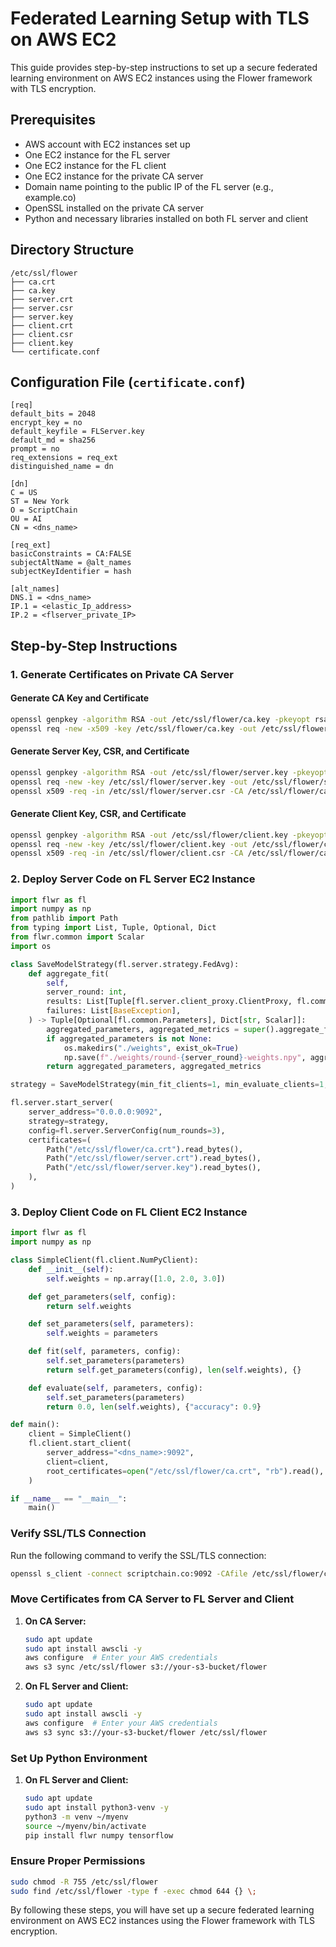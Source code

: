 # Federated Learning Setup with TLS on AWS EC2

This guide provides step-by-step instructions to set up a secure federated learning environment on AWS EC2 instances using the Flower framework with TLS encryption.

## Prerequisites

- AWS account with EC2 instances set up
- One EC2 instance for the FL server
- One EC2 instance for the FL client
- One EC2 instance for the private CA server
- Domain name pointing to the public IP of the FL server (e.g., example.co)
- OpenSSL installed on the private CA server
- Python and necessary libraries installed on both FL server and client

## Directory Structure

```
/etc/ssl/flower
├── ca.crt
├── ca.key
├── server.crt
├── server.csr
├── server.key
├── client.crt
├── client.csr
├── client.key
└── certificate.conf
```

## Configuration File (`certificate.conf`)

```
[req]
default_bits = 2048
encrypt_key = no
default_keyfile = FLServer.key
default_md = sha256
prompt = no
req_extensions = req_ext
distinguished_name = dn

[dn]
C = US
ST = New York
O = ScriptChain
OU = AI
CN = <dns_name>

[req_ext]
basicConstraints = CA:FALSE
subjectAltName = @alt_names
subjectKeyIdentifier = hash

[alt_names]
DNS.1 = <dns_name>
IP.1 = <elastic_Ip_address>
IP.2 = <flserver_private_IP>
```

## Step-by-Step Instructions

### 1. Generate Certificates on Private CA Server

#### Generate CA Key and Certificate

```bash
openssl genpkey -algorithm RSA -out /etc/ssl/flower/ca.key -pkeyopt rsa_keygen_bits:2048
openssl req -new -x509 -key /etc/ssl/flower/ca.key -out /etc/ssl/flower/ca.crt -days 365 -subj "/C=US/ST=New York/O=SC/OU=AI/CN=PrivateCA"
```

#### Generate Server Key, CSR, and Certificate

```bash
openssl genpkey -algorithm RSA -out /etc/ssl/flower/server.key -pkeyopt rsa_keygen_bits:2048
openssl req -new -key /etc/ssl/flower/server.key -out /etc/ssl/flower/server.csr -config /etc/ssl/flower/certificate.conf
openssl x509 -req -in /etc/ssl/flower/server.csr -CA /etc/ssl/flower/ca.crt -CAkey /etc/ssl/flower/ca.key -CAcreateserial -out /etc/ssl/flower/server.crt -days 365 -extensions req_ext -extfile /etc/ssl/flower/certificate.conf
```

#### Generate Client Key, CSR, and Certificate

```bash
openssl genpkey -algorithm RSA -out /etc/ssl/flower/client.key -pkeyopt rsa_keygen_bits:2048
openssl req -new -key /etc/ssl/flower/client.key -out /etc/ssl/flower/client.csr -subj "/C=US/ST=New York/O=SC/OU=AI/CN=FLClient"
openssl x509 -req -in /etc/ssl/flower/client.csr -CA /etc/ssl/flower/ca.crt -CAkey /etc/ssl/flower/ca.key -CAcreateserial -out /etc/ssl/flower/client.crt -days 365
```

### 2. Deploy Server Code on FL Server EC2 Instance

```python
import flwr as fl
import numpy as np
from pathlib import Path
from typing import List, Tuple, Optional, Dict
from flwr.common import Scalar
import os

class SaveModelStrategy(fl.server.strategy.FedAvg):
    def aggregate_fit(
        self,
        server_round: int,
        results: List[Tuple[fl.server.client_proxy.ClientProxy, fl.common.FitRes]],
        failures: List[BaseException],
    ) -> Tuple[Optional[fl.common.Parameters], Dict[str, Scalar]]:
        aggregated_parameters, aggregated_metrics = super().aggregate_fit(server_round, results, failures)
        if aggregated_parameters is not None:
            os.makedirs("./weights", exist_ok=True)
            np.save(f"./weights/round-{server_round}-weights.npy", aggregated_parameters)
        return aggregated_parameters, aggregated_metrics

strategy = SaveModelStrategy(min_fit_clients=1, min_evaluate_clients=1, min_available_clients=1)

fl.server.start_server(
    server_address="0.0.0.0:9092",
    strategy=strategy,
    config=fl.server.ServerConfig(num_rounds=3),
    certificates=(
        Path("/etc/ssl/flower/ca.crt").read_bytes(),
        Path("/etc/ssl/flower/server.crt").read_bytes(),
        Path("/etc/ssl/flower/server.key").read_bytes(),
    ),
)
```

### 3. Deploy Client Code on FL Client EC2 Instance

```python
import flwr as fl
import numpy as np

class SimpleClient(fl.client.NumPyClient):
    def __init__(self):
        self.weights = np.array([1.0, 2.0, 3.0])

    def get_parameters(self, config):
        return self.weights

    def set_parameters(self, parameters):
        self.weights = parameters

    def fit(self, parameters, config):
        self.set_parameters(parameters)
        return self.get_parameters(config), len(self.weights), {}

    def evaluate(self, parameters, config):
        self.set_parameters(parameters)
        return 0.0, len(self.weights), {"accuracy": 0.9}

def main():
    client = SimpleClient()
    fl.client.start_client(
        server_address="<dns_name>:9092",
        client=client,
        root_certificates=open("/etc/ssl/flower/ca.crt", "rb").read(),
    )

if __name__ == "__main__":
    main()
```

### Verify SSL/TLS Connection

Run the following command to verify the SSL/TLS connection:

```bash
openssl s_client -connect scriptchain.co:9092 -CAfile /etc/ssl/flower/ca.crt
```

### Move Certificates from CA Server to FL Server and Client

1. **On CA Server:**

   ```bash
   sudo apt update
   sudo apt install awscli -y
   aws configure  # Enter your AWS credentials
   aws s3 sync /etc/ssl/flower s3://your-s3-bucket/flower
   ```

2. **On FL Server and Client:**

   ```bash
   sudo apt update
   sudo apt install awscli -y
   aws configure  # Enter your AWS credentials
   aws s3 sync s3://your-s3-bucket/flower /etc/ssl/flower
   ```

### Set Up Python Environment

1. **On FL Server and Client:**

   ```bash
   sudo apt update
   sudo apt install python3-venv -y
   python3 -m venv ~/myenv
   source ~/myenv/bin/activate
   pip install flwr numpy tensorflow
   ```

### Ensure Proper Permissions

```bash
sudo chmod -R 755 /etc/ssl/flower
sudo find /etc/ssl/flower -type f -exec chmod 644 {} \;
```

By following these steps, you will have set up a secure federated learning environment on AWS EC2 instances using the Flower framework with TLS encryption.
